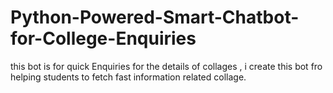 # Python-Powered-Smart-Chatbot-for-College-Enquiries
this bot is for quick Enquiries for the details of collages , i create this bot fro helping students to fetch fast information related collage.
